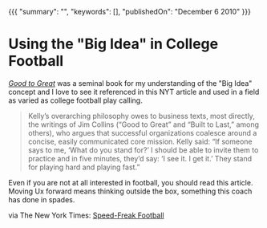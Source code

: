 {{{
    "summary": "",
    "keywords": [],
    "publishedOn": "December 6 2010"
}}}


# Using the "Big Idea" in College Football

*[Good to Great][1]* was a seminal book for my understanding of the "Big Idea" concept and I love to see it referenced in this NYT article and used in a field as varied as college football play calling.

> Kelly’s overarching philosophy owes to business texts, most directly, the writings of Jim Collins (“Good to Great” and “Built to Last,” among others), who argues that successful organizations coalesce around a concise, easily communicated core mission. Kelly said: “If someone says to me, ‘What do you stand for?’ I should be able to invite them to practice and in five minutes, they’d say: ‘I see it. I get it.’ They stand for playing hard and playing fast.”

Even if you are not at all interested in football, you should read this article. Moving Ux forward means thinking outside the box, something this coach has done in spades.

via The New York Times: [Speed-Freak Football][2]

 [1]: http://www.amazon.com/gp/product/0066620996?ie=UTF8&tag=lattothepar07-20&linkCode=as2&camp=1789&creative=390957&creativeASIN=0066620996
 [2]: http://www.nytimes.com/2010/12/05/magazine/05Football-t.html?pagewanted=all